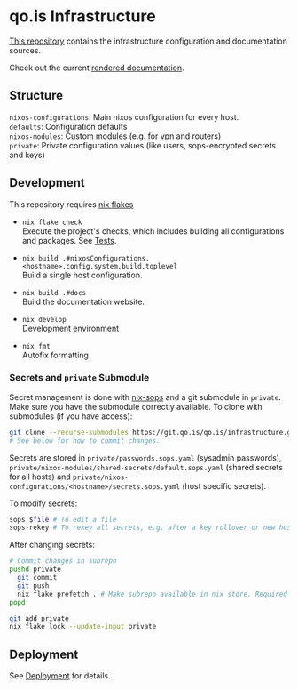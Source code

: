 # qo.is Infrastructure

[This repository](https://git.qo.is/qo.is/infrastructure) contains the infrastructure configuration and documentation sources.

Check out the current [rendered documentation](https://docs-ops.qo.is).

## Structure

`nixos-configurations`: Main nixos configuration for every host.\
`defaults`: Configuration defaults\
`nixos-modules`: Custom modules (e.g. for vpn and routers)\
`private`: Private configuration values (like users, sops-encrypted secrets and keys)

## Development

This repository requires [nix flakes](https://nixos.wiki/wiki/Flakes)

- `nix flake check`\
  Execute the project's checks, which includes building all configurations and packages. See [Tests](./checks/README.md).

- `nix build .#nixosConfigurations.<hostname>.config.system.build.toplevel`\
  Build a single host configuration.

- `nix build .#docs`\
  Build the documentation website.

- `nix develop`\
  Development environment

- `nix fmt`\
  Autofix formatting

### Secrets and `private` Submodule

Secret management is done with [nix-sops](https://github.com/Mic92/sops-nix) and a git submodule in `private`.\
Make sure you have the submodule correctly available. To clone with submodules (if you have access):

```bash
git clone --recurse-submodules https://git.qo.is/qo.is/infrastructure.git
# See below for how to commit changes.
```

Secrets are stored in `private/passwords.sops.yaml` (sysadmin passwords),
`private/nixos-modules/shared-secrets/default.sops.yaml` (shared secrets for all hosts) and
`private/nixos-configurations/<hostname>/secrets.sops.yaml` (host specific secrets).

To modify secrets:

```bash
sops $file # To edit a file
sops-rekey # To rekey all secrets, e.g. after a key rollover or new host
```

After changing secrets:

```bash
# Commit changes in subrepo
pushd private
  git commit
  git push
  nix flake prefetch . # Make subrepo available in nix store. Required until nix 2.27.
popd

git add private
nix flake lock --update-input private
```

## Deployment

See [Deployment](deploy/) for details.
